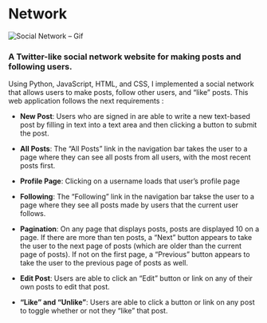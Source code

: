 # Network

![Social Network – Gif](https://user-images.githubusercontent.com/83538534/148066527-b60eabea-cef9-47b0-abd6-539fb2372b77.gif)

### A Twitter-like social network website for making posts and following users.

Using Python, JavaScript, HTML, and CSS, I implemented a social network that allows users to make posts, follow other users, and “like” posts. This web application follows the next requirements :
- **New Post**: Users who are signed in are able to write a new text-based post by filling in text into a text area and then clicking a button to submit the post.
- **All Posts**: The “All Posts” link in the navigation bar takes the user to a page where they can see all posts from all users, with the most recent posts first.
- **Profile Page**: Clicking on a username loads that user’s profile page
- **Following**: The “Following” link in the navigation bar takse the user to a page where they see all posts made by users that the current user follows.
 
- **Pagination**: On any page that displays posts, posts are displayed 10 on a page. If there are more than ten posts, a “Next” button appears to take the user to the next page of posts (which are older than the current page of posts). If not on the first page, a “Previous” button appears to take the user to the previous page of posts as well.
 
- **Edit Post**: Users are able to click an “Edit” button or link on any of their own posts to edit that post.
 
- **“Like” and “Unlike”**: Users are able to click a button or link on any post to toggle whether or not they “like” that post.

